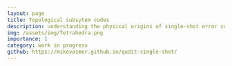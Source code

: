 ```yaml
---
layout: page
title: Topological subsytem codes
description: understanding the physical origins of single-shot error correctability
img: /assets/img/Tetrahedra.png
importance: 1
category: work in progress
github: https://mikevasmer.github.io/qudit-single-shot/
---
```

